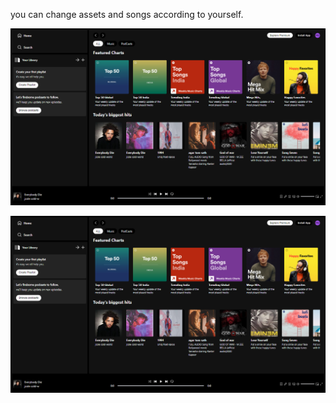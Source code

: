you can change assets and songs according to yourself.


![Spotify Clone Screenshot](https://github.com/Pratik58D/Sportify--clone/blob/12a5f883b2b020465903d420c0e1e5ee6e19feb1/Screenshot%202024-08-14%20222204.png)


![Spotify Clone Screenshot](https://github.com/Pratik58D/Sportify--clone/blob/acbabb9777a30c2d34f419c6005a8aa3d3aa5ad0/Screenshot%202024-08-14%20222204.png)

